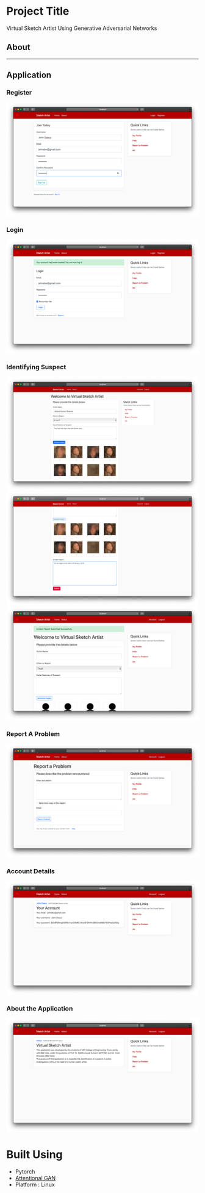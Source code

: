 # Project Title

Virtual Sketch Artist Using Generative Adversarial Networks

## About


_ _ _ _
## Application

### Register 
![picture alt](https://github.com/AnuragKatakkar/BE-Project/blob/master/UI/register.png "Registering in the Application")

### Login
![picture alt](https://github.com/AnuragKatakkar/BE-Project/blob/master/UI/login.png "Log in the Application")

### Identifying Suspect
![picture alt](https://github.com/AnuragKatakkar/BE-Project/blob/master/UI/hp1.png "Application")
![picture alt](https://github.com/AnuragKatakkar/BE-Project/blob/master/UI/hp2.png "Application")
![picture alt](https://github.com/AnuragKatakkar/BE-Project/blob/master/UI/hp3.png "Application")

### Report A Problem

![picture alt](https://github.com/AnuragKatakkar/BE-Project/blob/master/UI/report.png "Reporting A Problem")

### Account Details

![picture alt](https://github.com/AnuragKatakkar/BE-Project/blob/master/UI/account.png "Your Account Details; Password is secured using Encryption")

### About the Application

![picture alt](https://github.com/AnuragKatakkar/BE-Project/blob/master/UI/About.png "About")


# Built Using
* Pytorch
* [Attentional GAN](https://arxiv.org/pdf/1711.10485)
* Platform : Linux
